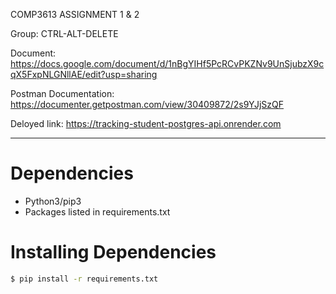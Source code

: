 COMP3613 ASSIGNMENT 1 & 2

Group: CTRL-ALT-DELETE

Document: https://docs.google.com/document/d/1nBgYIHf5PcRCvPKZNv9UnSjubzX9cqX5FxpNLGNllAE/edit?usp=sharing 

Postman Documentation: https://documenter.getpostman.com/view/30409872/2s9YJjSzQF  

Deloyed link: https://tracking-student-postgres-api.onrender.com


---
# Dependencies
* Python3/pip3
* Packages listed in requirements.txt

# Installing Dependencies
```bash
$ pip install -r requirements.txt
```